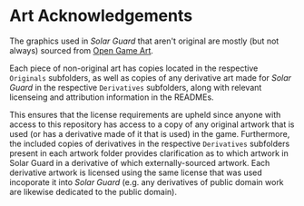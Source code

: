 # Art Acknowledgements

The graphics used in *Solar Guard* that aren't original are mostly (but not always) sourced from [Open Game Art](https://opengameart.org/content/planet-orbit-background).

Each piece of non-original art has copies located in the respective `Originals` subfolders, as well as copies of any derivative art made for *Solar Guard* in the respective `Derivatives` subfolders, along with relevant licenseing and attribution information in the READMEs.

This ensures that the license requirements are upheld since anyone with access to this repository has access to a copy of any original artwork that is used (or has a derivative made of it that is used) in the game. Furthermore, the included copies of derivatives in the respective `Derivatives` subfolders present in each artwork folder provides clarification as to which artwork in Solar Guard in a derivative of which externally-sourced artwork. Each derivative artwork is licensed using the same license that was used incoporate it into *Solar Guard* (e.g. any derivatives of public domain work are likewise dedicated to the public domain).